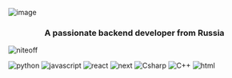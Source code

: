 ![image](https://github.com/NITEOFF/niteoff/blob/main/header.png?raw=true)

<h3 align="center">A passionate backend developer from Russia</h3>

<p align="left"> <img src="https://komarev.com/ghpvc/?username=niteoff&label=Profile%20views&color=0e75b6&style=flat" alt="niteoff" /> </p>

![python](https://img.shields.io/badge/Python-white?style=for-the-badge&logo=python)
![javascript](https://img.shields.io/badge/Javascript-white?style=for-the-badge&logo=javascript) 
![react](https://img.shields.io/badge/React-white?style=for-the-badge&logo=react)
![next](https://img.shields.io/badge/Nextjs-white?style=for-the-badge&logo=nextjs)
![Csharp](https://img.shields.io/badge/Csharp-white?style=for-the-badge&logo=Csharp)
![C++](https://img.shields.io/badge/C++-white?style=for-the-badge&logo=c++)
![html](https://img.shields.io/badge/Html-white?style=for-the-badge&logo=html)
